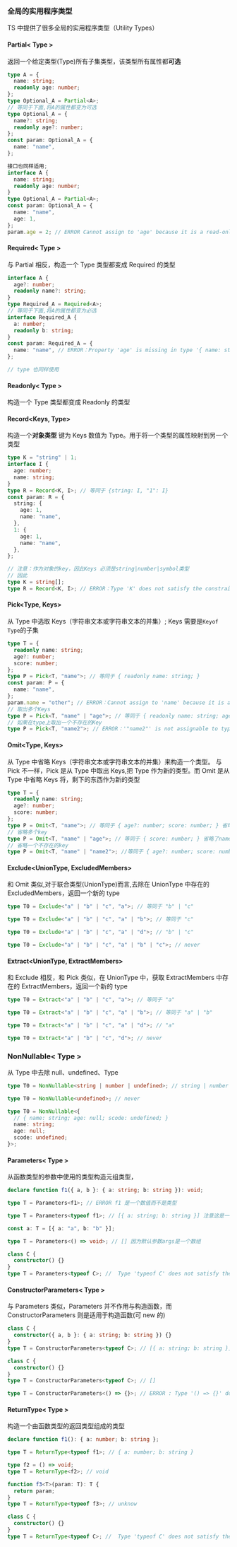 ### 全局的实用程序类型

TS 中提供了很多全局的实用程序类型（Utility Types）

#### Partial< Type >

返回一个给定类型(Type)所有子集类型，该类型所有属性都**可选**

```ts
type A = {
  name: string;
  readonly age: number;
};
type Optional_A = Partial<A>;
// 等同于下面,将A的属性都变为可选
type Optional_A = {
  name?: string;
  readonly age?: number;
};
const param: Optional_A = {
  name: "name",
};

接口也同样适用;
interface A {
  name: string;
  readonly age: number;
}
type Optional_A = Partial<A>;
const param: Optional_A = {
  name: "name",
  age: 1,
};
param.age = 2; // ERROR Cannot assign to 'age' because it is a read-only property.
```

#### Required< Type >

与 Partial 相反，构造一个 Type 类型都变成 Required 的类型

```ts
interface A {
  age?: number;
  readonly name?: string;
}
type Required_A = Required<A>;
// 等同于下面,将A的属性都变为必选
interface Required_A {
  a: number;
  readonly b: string;
}
const param: Required_A = {
  name: "name", // ERROR：Property 'age' is missing in type '{ name: string; }' but required in type 'Required<A>'
};

// type 也同样使用
```

#### Readonly< Type >

构造一个 Type 类型都变成 Readonly 的类型

#### Record<Keys, Type>

构造一个**对象类型** 键为 Keys 数值为 Type。用于将一个类型的属性映射到另一个类型

```ts
type K = "string" | 1;
interface I {
  age: number;
  name: string;
}
type R = Record<K, I>; // 等同于 {string: I, "1": I}
const param: R = {
  string: {
    age: 1,
    name: "name",
  },
  1: {
    age: 1,
    name: "name",
  },
};

// 注意：作为对象的key，因此Keys 必须是string|number|symbol类型
// 因此
type K = string[];
type R = Record<K, I>; // ERROR：Type 'K' does not satisfy the constraint 'string | number | symbol'. Type 'string[]' is not assignable to type 'string'
```

#### Pick<Type, Keys>

从 Type 中选取 Keys（字符串文本或字符串文本的并集）;
Keys 需要是`Keyof Type`的子集

```ts
type T = {
  readonly name: string;
  age?: number;
  score: number;
};
type P = Pick<T, "name">; // 等同于 { readonly name: string; }
const param: P = {
  name: "name",
};
param.name = "other"; // ERROR：Cannot assign to 'name' because it is a read-only property.
// 取出多个Keys
type P = Pick<T, "name" | "age">; // 等同于 { readonly name: string; age?: number;}
// 如果在type上取出一个不存在的Key
type P = Pick<T, "name2">; // ERROR：'"name2"' is not assignable to type 'keyof T'.
```

#### Omit<Type, Keys>

从 Type 中省略 Keys（字符串文本或字符串文本的并集）来构造一个类型。
与 Pick 不一样，Pick 是从 Type 中取出 Keys,把 Type 作为新的类型。而 Omit 是从 Type 中省略 Keys 将，剩下的东西作为新的类型

```ts
type T = {
  readonly name: string;
  age?: number;
  score: number;
};
type P = Omit<T, "name">; // 等同于 { age?: number; score: number; } 省略了name
// 省略多个key
type P = Omit<T, "name" | "age">; // 等同于 { score: number; } 省略了name,age
// 省略一个不存在的key
type P = Omit<T, "name" | "name2">; //等同于 { age?: number; score: number; } 只省略了name，并不会异常
```

#### Exclude<UnionType, ExcludedMembers>

和 Omit 类似,对于联合类型(UnionType)而言,去除在 UnionType 中存在的 ExcludedMembers，返回一个新的 type

```ts
type T0 = Exclude<"a" | "b" | "c", "a">; // 等同于 "b" | "c"

type T0 = Exclude<"a" | "b" | "c", "a" | "b">; // 等同于 "c"

type T0 = Exclude<"a" | "b" | "c", "a" | "d">; // "b" | "c"

type T0 = Exclude<"a" | "b" | "c", "a" | "b" | "c">; // never
```

#### Extract<UnionType, ExtractMembers>

和 Exclude 相反，和 Pick 类似，在 UnionType 中，获取 ExtractMembers 中存在的 ExtractMembers，返回一个新的 type

```ts
type T0 = Extract<"a" | "b" | "c", "a">; // 等同于 "a"

type T0 = Extract<"a" | "b" | "c", "a" | "b">; // 等同于 "a" | "b"

type T0 = Extract<"a" | "b" | "c", "a" | "d">; // "a"

type T0 = Extract<"a" | "b" | "c", "d">; // never
```

### NonNullable< Type >

从 Type 中去除 null、undefined、Type

```ts
type T0 = NonNullable<string | number | undefined>; // string | number

type T0 = NonNullable<undefined>; // never

type T0 = NonNullable<{
  // { name: string; age: null; scode: undefined; }
  name: string;
  age: null;
  scode: undefined;
}>;
```

#### Parameters< Type >

从函数类型的参数中使用的类型构造元组类型，

```ts
declare function f1({ a, b }: { a: string; b: string }): void;

type T = Parameters<f1>; // ERROR f1 是一个数值而不是类型

type T = Parameters<typeof f1>; // [{ a: string; b: string }] 注意这是一个数组,

const a: T = [{ a: "a", b: "b" }];

type T = Parameters<() => void>; // [] 因为默认参数args是一个数组

class C {
  constructor() {}
}
type T = Parameters<typeof C>; //  Type 'typeof C' does not satisfy the constraint '(...args: any) => any'.
```

#### ConstructorParameters< Type >

与 Parameters 类似，Parameters 并不作用与构造函数，而 ConstructorParameters 则是适用于构造函数(可 new 的)

```ts
class C {
  constructor({ a, b }: { a: string; b: string }) {}
}
type T = ConstructorParameters<typeof C>; // [{ a: string; b: string }] 注意这是一个数组,

class C {
  constructor() {}
}
type T = ConstructorParameters<typeof C>; // []

type T = ConstructorParameters<() => {}>; // ERROR : Type '() => {}' does not satisfy the constraint 'new (...args: any) => any'.
```

#### ReturnType< Type >

构造一个由函数类型的返回类型组成的类型

```ts
declare function f1(): { a: number; b: string };

type T = ReturnType<typeof f1>; // { a: number; b: string }

type f2 = () => void;
type T = ReturnType<f2>; // void

function f3<T>(param: T): T {
  return param;
}
type T = ReturnType<typeof f3>; // unknow

class C {
  constructor() {}
}
type T = ReturnType<typeof C>; //  Type 'typeof C' does not satisfy the constraint '(...args: any) => any'.
```
